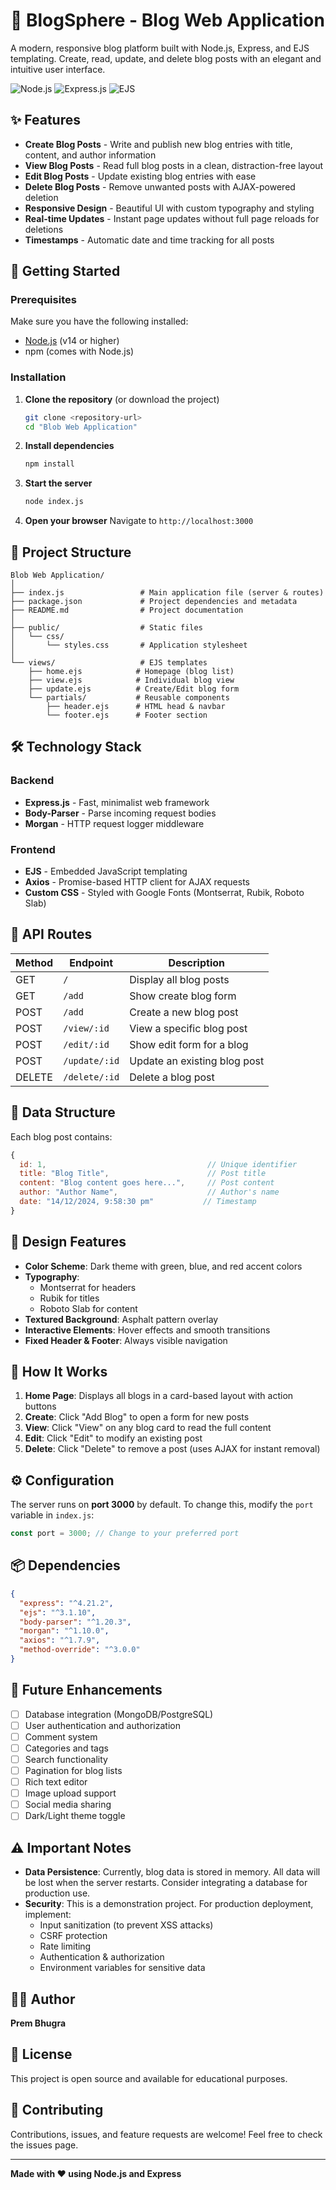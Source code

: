 # 📝 BlogSphere - Blog Web Application

A modern, responsive blog platform built with Node.js, Express, and EJS templating. Create, read, update, and delete blog posts with an elegant and intuitive user interface.

![Node.js](https://img.shields.io/badge/Node.js-339933?style=for-the-badge&logo=nodedotjs&logoColor=white)
![Express.js](https://img.shields.io/badge/Express.js-000000?style=for-the-badge&logo=express&logoColor=white)
![EJS](https://img.shields.io/badge/EJS-B4CA65?style=for-the-badge&logo=ejs&logoColor=black)

## ✨ Features

- **Create Blog Posts** - Write and publish new blog entries with title, content, and author information
- **View Blog Posts** - Read full blog posts in a clean, distraction-free layout
- **Edit Blog Posts** - Update existing blog entries with ease
- **Delete Blog Posts** - Remove unwanted posts with AJAX-powered deletion
- **Responsive Design** - Beautiful UI with custom typography and styling
- **Real-time Updates** - Instant page updates without full page reloads for deletions
- **Timestamps** - Automatic date and time tracking for all posts

## 🚀 Getting Started

### Prerequisites

Make sure you have the following installed:
- [Node.js](https://nodejs.org/) (v14 or higher)
- npm (comes with Node.js)

### Installation

1. **Clone the repository** (or download the project)
   ```bash
   git clone <repository-url>
   cd "Blob Web Application"
   ```

2. **Install dependencies**
   ```bash
   npm install
   ```

3. **Start the server**
   ```bash
   node index.js
   ```

4. **Open your browser**
   Navigate to `http://localhost:3000`

## 📁 Project Structure

```
Blob Web Application/
│
├── index.js                 # Main application file (server & routes)
├── package.json             # Project dependencies and metadata
├── README.md                # Project documentation
│
├── public/                  # Static files
│   └── css/
│       └── styles.css       # Application stylesheet
│
└── views/                   # EJS templates
    ├── home.ejs            # Homepage (blog list)
    ├── view.ejs            # Individual blog view
    ├── update.ejs          # Create/Edit blog form
    └── partials/           # Reusable components
        ├── header.ejs      # HTML head & navbar
        └── footer.ejs      # Footer section
```

## 🛠️ Technology Stack

### Backend
- **Express.js** - Fast, minimalist web framework
- **Body-Parser** - Parse incoming request bodies
- **Morgan** - HTTP request logger middleware

### Frontend
- **EJS** - Embedded JavaScript templating
- **Axios** - Promise-based HTTP client for AJAX requests
- **Custom CSS** - Styled with Google Fonts (Montserrat, Rubik, Roboto Slab)

## 📝 API Routes

| Method | Endpoint | Description |
|--------|----------|-------------|
| GET | `/` | Display all blog posts |
| GET | `/add` | Show create blog form |
| POST | `/add` | Create a new blog post |
| POST | `/view/:id` | View a specific blog post |
| POST | `/edit/:id` | Show edit form for a blog |
| POST | `/update/:id` | Update an existing blog post |
| DELETE | `/delete/:id` | Delete a blog post |

## 💾 Data Structure

Each blog post contains:
```javascript
{
  id: 1,                                    // Unique identifier
  title: "Blog Title",                      // Post title
  content: "Blog content goes here...",     // Post content
  author: "Author Name",                    // Author's name
  date: "14/12/2024, 9:58:30 pm"           // Timestamp
}
```

## 🎨 Design Features

- **Color Scheme**: Dark theme with green, blue, and red accent colors
- **Typography**: 
  - Montserrat for headers
  - Rubik for titles
  - Roboto Slab for content
- **Textured Background**: Asphalt pattern overlay
- **Interactive Elements**: Hover effects and smooth transitions
- **Fixed Header & Footer**: Always visible navigation

## 🔄 How It Works

1. **Home Page**: Displays all blogs in a card-based layout with action buttons
2. **Create**: Click "Add Blog" to open a form for new posts
3. **View**: Click "View" on any blog card to read the full content
4. **Edit**: Click "Edit" to modify an existing post
5. **Delete**: Click "Delete" to remove a post (uses AJAX for instant removal)

## ⚙️ Configuration

The server runs on **port 3000** by default. To change this, modify the `port` variable in `index.js`:

```javascript
const port = 3000; // Change to your preferred port
```

## 📦 Dependencies

```json
{
  "express": "^4.21.2",
  "ejs": "^3.1.10",
  "body-parser": "^1.20.3",
  "morgan": "^1.10.0",
  "axios": "^1.7.9",
  "method-override": "^3.0.0"
}
```

## 🔮 Future Enhancements

- [ ] Database integration (MongoDB/PostgreSQL)
- [ ] User authentication and authorization
- [ ] Comment system
- [ ] Categories and tags
- [ ] Search functionality
- [ ] Pagination for blog lists
- [ ] Rich text editor
- [ ] Image upload support
- [ ] Social media sharing
- [ ] Dark/Light theme toggle

## ⚠️ Important Notes

- **Data Persistence**: Currently, blog data is stored in memory. All data will be lost when the server restarts. Consider integrating a database for production use.
- **Security**: This is a demonstration project. For production deployment, implement:
  - Input sanitization (to prevent XSS attacks)
  - CSRF protection
  - Rate limiting
  - Authentication & authorization
  - Environment variables for sensitive data

## 👨‍💻 Author

**Prem Bhugra**

## 📄 License

This project is open source and available for educational purposes.

## 🤝 Contributing

Contributions, issues, and feature requests are welcome! Feel free to check the issues page.

---

**Made with ❤️ using Node.js and Express**
